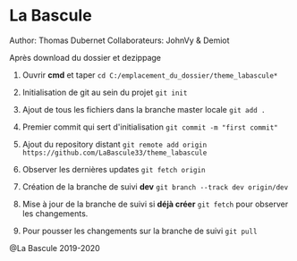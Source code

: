 # La Bascule

Author: Thomas Dubernet 
Collaborateurs: JohnVy & Demiot

Après download du dossier et dezippage  
  
1. Ouvrir **cmd** et taper ```cd C:/emplacement_du_dossier/theme_labascule*```  
  
2. Initialisation de git au sein du projet ```git init```  
  
3. Ajout de tous les fichiers dans la branche master locale ```git add .```  
  
4. Premier commit qui sert d'initialisation ```git commit -m "first commit"```  
  
5. Ajout du repository distant ```git remote add origin https://github.com/LaBascule33/theme_labascule```  
  
6. Observer les dernières updates ```git fetch origin```  
  
7. Création de la branche de suivi **dev** ```git branch --track dev origin/dev```  
  
8. Mise à jour de la branche de suivi si **déjà créer** ```git fetch``` pour observer les changements.  
  
9. Pour pousser les changements sur la branche de suivi ```git pull``` 

@La Bascule 2019-2020
